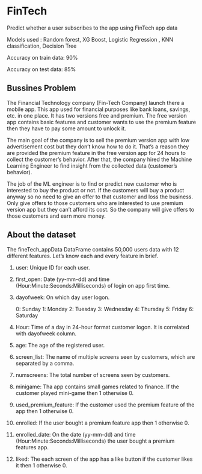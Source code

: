 # FinTech
Predict whether a user subscribes to the app using FinTech app data

Models used : Random forest, XG Boost, Logistic Regression , KNN classification, Decision Tree

Accuracy on train data: 90%

Accuracy on test data: 85%

## Bussines Problem
The Financial Technology company (Fin-Tech Company) launch there a mobile app. This app used for financial purposes like bank loans, savings, etc. in one place. It has two versions free and premium. The free version app contains basic features and customer wants to use the premium feature then they have to pay some amount to unlock it.

The main goal of the company is to sell the premium version app with low advertisement cost but they don’t know how to do it. That’s a reason they are provided the premium feature in the free version app for 24 hours to collect the customer’s behavior. After that, the company hired the Machine Learning Engineer to find insight from the collected data (customer’s behavior).

The job of the ML engineer is to find or predict new customer who is interested to buy the product or not. If the customers will buy a product anyway so no need to give an offer to that customer and loss the business. Only give offers to those customers who are interested to use premium version app but they can’t afford its cost. So the company will give offers to those customers and earn more money.

## About the dataset
The fineTech_appData DataFrame contains 50,000 users data with 12 different features. Let’s know each and every feature in brief.

1. user: Unique ID for each user.

2. first_open: Date (yy-mm-dd) and time (Hour:Minute:Seconds:Milliseconds) of login on app first time.

3. dayofweek: On which day user logon.

    0: Sunday
    1: Monday
    2: Tuesday
    3: Wednesday
    4: Thursday
    5: Friday
    6: Saturday
4. Hour: Time of a day in 24-hour format customer logon. It is correlated with dayofweek column.

5. age: The age of the registered user.

6. screen_list: The name of multiple screens seen by customers, which are separated by a comma.

7. numscreens: The total number of screens seen by customers.

8. minigame: Tha app contains small games related to finance. If the customer played mini-game then 1 otherwise 0.

9. used_premium_feature: If the customer used the premium feature of the app then 1 otherwise 0.

10. enrolled: If the user bought a premium feature app then 1 otherwise 0.

11. enrolled_date: On the date (yy-mm-dd) and time (Hour:Minute:Seconds:Milliseconds) the user bought a premium features app.

12. liked: The each screen of the app has a like button if the customer likes it then 1 otherwise 0.
